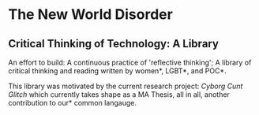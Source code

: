<h1>The New World Disorder</h1>
<h2>Critical Thinking of Technology: A Library</h2>
<p>An effort to build: A continuous practice of 'reflective thinking'; A library of critical thinking and reading written by women*, LGBT*, and POC*.</p>

<p>This library was motivated by the current research project: <i>Cyborg Cunt Glitch</i> which currently takes shape as a MA Thesis, all in all, another contribution to our* common langauge.</p>


